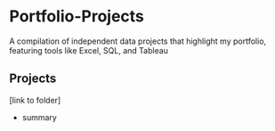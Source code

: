 # Portfolio-Projects

A compilation of independent data projects that highlight my portfolio, featuring tools like Excel, SQL, and Tableau

## Projects

[link to folder]
- summary
